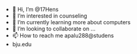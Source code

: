 - 👋 Hi, I’m @17Hens
- 👀 I’m interested in counseling 
- 🌱 I’m currently learning more about computers 
- 💞️ I’m looking to collaborate on ...
- 📫 How to reach me apalu288@studens
- bju.edu

<!---
17Hens/17Hens is a ✨ special ✨ repository because its `README.md` (this file) appears on your GitHub profile.
You can click the Preview link to take a look at your changes.
--->
